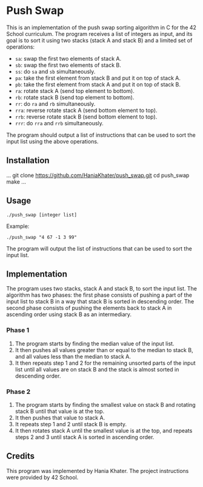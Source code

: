 # Push Swap

This is an implementation of the push swap sorting algorithm in C for the 42 School curriculum. The program receives a list of integers as input, and its goal is to sort it using two stacks (stack A and stack B) and a limited set of operations:

- `sa`: swap the first two elements of stack A.
- `sb`: swap the first two elements of stack B.
- `ss`: do `sa` and `sb` simultaneously.
- `pa`: take the first element from stack B and put it on top of stack A.
- `pb`: take the first element from stack A and put it on top of stack B.
- `ra`: rotate stack A (send top element to bottom).
- `rb`: rotate stack B (send top element to bottom).
- `rr`: do `ra` and `rb` simultaneously.
- `rra`: reverse rotate stack A (send bottom element to top).
- `rrb`: reverse rotate stack B (send bottom element to top).
- `rrr`: do `rra` and `rrb` simultaneously.

The program should output a list of instructions that can be used to sort the input list using the above operations.

## Installation
...
git clone https://github.com/HaniaKhater/push_swap.git
cd push_swap
make
...

## Usage

`./push_swap [integer list]`

Example:
```
./push_swap "4 67 -1 3 99"
```

The program will output the list of instructions that can be used to sort the input list.

## Implementation

The program uses two stacks, stack A and stack B, to sort the input list. The algorithm has two phases: the first phase consists of pushing a part of the input list to stack B in a way that stack B is sorted in descending order. The second phase consists of pushing the elements back to stack A in ascending order using stack B as an intermediary.

### Phase 1

1. The program starts by finding the median value of the input list.
2. It then pushes all values greater than or equal to the median to stack B, and all values less than the median to stack A.
3. It then repeats step 1 and 2 for the remaining unsorted parts of the input list until all values are on stack B and the stack is almost sorted in descending order.

### Phase 2

1. The program starts by finding the smallest value on stack B and rotating stack B until that value is at the top.
2. It then pushes that value to stack A.
3. It repeats step 1 and 2 until stack B is empty.
4. It then rotates stack A until the smallest value is at the top, and repeats steps 2 and 3 until stack A is sorted in ascending order.

## Credits

This program was implemented by Hania Khater. The project instructions were provided by 42 School.
